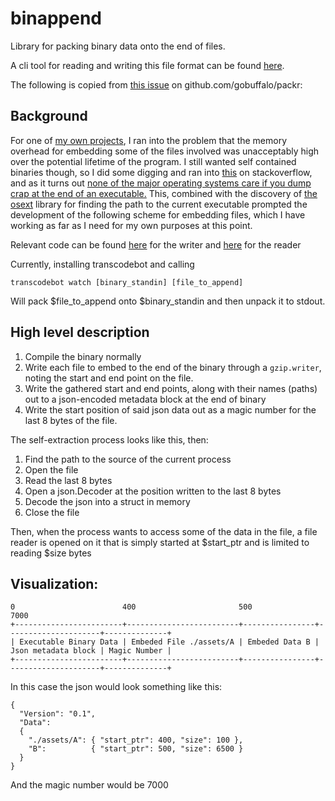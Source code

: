 # binappend
Library for packing binary data onto the end of files.

A cli tool for reading and writing this file format can be found [here](https://github.com/yourfin/binappend-cli).

The following is copied from [this issue](https://github.com/gobuffalo/packr/issues/74) on github.com/gobuffalo/packr:

## Background
For one of [my own projects](https://github.com/yourfin/transcodebot), I ran into the problem that the memory overhead for embedding some of the files involved was unacceptably high over the potential lifetime of the program. I still wanted self contained binaries though, so I did some digging and ran into [this](https://stackoverflow.com/questions/5795446/appending-data-to-an-exe) on stackoverflow, and as it turns out [none of the major operating systems care if you dump crap at the end of an executable.](https://oroboro.com/packing-data-compiled-binar/) This, combined with the discovery of [the osext](https://github.com/kardianos/osext) library for finding the path to the current executable prompted the development of the following scheme for embedding files, which I have working as far as I need for my own purposes at this point.

Relevant code can be found [here](https://github.com/YourFin/transcodebot/blob/77a5a9dc6b79686248d921d8f5caa2607226b9f0/build/file-insertion.go) for the writer and [here](https://github.com/YourFin/transcodebot/blob/77a5a9dc6b79686248d921d8f5caa2607226b9f0/build/appendReader.go) for the reader

Currently, installing transcodebot and calling

    transcodebot watch [binary_standin] [file_to_append]

Will pack $file\_to\_append onto $binary_standin and then unpack it to stdout.

## High level description

1. Compile the binary normally
2. Write each file to embed to the end of the binary through a `gzip.writer`, noting the start and end point on the file.
3. Write the gathered start and end points, along with their names (paths) out to a json-encoded metadata block at the end of binary
4. Write the start position of said json data out as a magic number for the last 8 bytes of the file.

The self-extraction process looks like this, then:
1. Find the path to the source of the current process
2. Open the file
3. Read the last 8 bytes
4. Open a json.Decoder at the position written to the last 8 bytes
5. Decode the json into a struct in memory
6. Close the file

Then, when the process wants to access some of the data in the file, a file reader is opened on it that is simply started at $start_ptr and is limited to reading $size bytes

## Visualization:

    0                        400                       500              7000
    +------------------------+-------------------------+----------------+---------------------+--------------+
    | Executable Binary Data | Embeded File ./assets/A | Embeded Data B | Json metadata block | Magic Number |
    +------------------------+-------------------------+----------------+---------------------+--------------+

In this case the json would look something like this:

    {
      "Version": "0.1",
      "Data":
      {
        "./assets/A": { "start_ptr": 400, "size": 100 },
        "B":          { "start_ptr": 500, "size": 6500 }
      }
    }

And the magic number would be 7000
